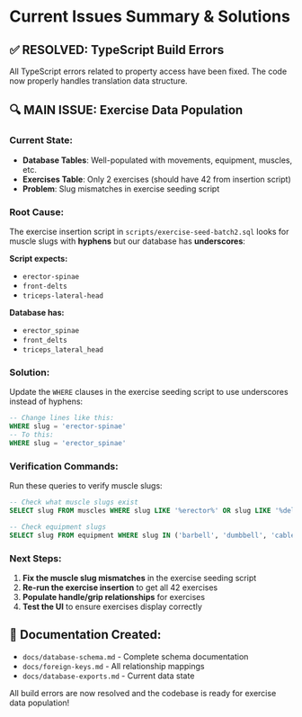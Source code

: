 # Current Issues Summary & Solutions

## ✅ RESOLVED: TypeScript Build Errors
All TypeScript errors related to property access have been fixed. The code now properly handles translation data structure.

## 🔍 MAIN ISSUE: Exercise Data Population

### Current State:
- **Database Tables**: Well-populated with movements, equipment, muscles, etc.
- **Exercises Table**: Only 2 exercises (should have 42 from insertion script)
- **Problem**: Slug mismatches in exercise seeding script

### Root Cause:
The exercise insertion script in `scripts/exercise-seed-batch2.sql` looks for muscle slugs with **hyphens** but our database has **underscores**:

**Script expects:**
- `erector-spinae`
- `front-delts` 
- `triceps-lateral-head`

**Database has:**
- `erector_spinae`
- `front_delts`
- `triceps_lateral_head`

### Solution:
Update the `WHERE` clauses in the exercise seeding script to use underscores instead of hyphens:

```sql
-- Change lines like this:
WHERE slug = 'erector-spinae'
-- To this:
WHERE slug = 'erector_spinae'
```

### Verification Commands:
Run these queries to verify muscle slugs:
```sql
-- Check what muscle slugs exist
SELECT slug FROM muscles WHERE slug LIKE '%erector%' OR slug LIKE '%delt%' OR slug LIKE '%tricep%';

-- Check equipment slugs
SELECT slug FROM equipment WHERE slug IN ('barbell', 'dumbbell', 'cable-machine');
```

### Next Steps:
1. **Fix the muscle slug mismatches** in the exercise seeding script
2. **Re-run the exercise insertion** to get all 42 exercises
3. **Populate handle/grip relationships** for exercises
4. **Test the UI** to ensure exercises display correctly

## 📁 Documentation Created:
- `docs/database-schema.md` - Complete schema documentation
- `docs/foreign-keys.md` - All relationship mappings  
- `docs/database-exports.md` - Current data state

All build errors are now resolved and the codebase is ready for exercise data population!